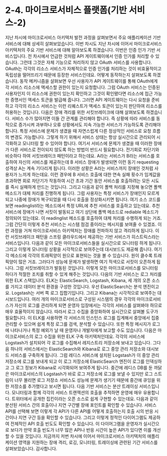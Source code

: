 # 2-4. 마이크로서비스 플랫폼(기반 서비스-2)

지난 차시에 마이크로서비스 아키텍처 발전 과정을 살펴보면서 주요 애플리케이션 기반 서비스에 대해 상세히 살펴보았습니다.
이번 차시도 지난 차시에 이어서 마이크로서비스 아키텍처의 주요 기반 서비스에 대해 알아보도록 하겠습니다.
이번은 인증 인가 기반 서비스입니다. 전 차시에서 언급한 것처럼 API 게이트웨이에서 인증 인가를 처리할 수 있습니다.
그런데 그것은 자체 기능으로 처리하지 않고 OAuth 서비스를 사용합니다.
OAuth는 각각의 리소스 서비스가 자체적으로 인증 인가를 처리하는 것이 비효율적이고 독립성을 떨어뜨리기 때문에 등장한 서비스인데요. 어떻게 동작하는지 살펴보도록 하겠습니다.
동작 메커니즘을 살펴보면 우선 사용자가 API 게이트웨이를 통해 OAuth에게 각 서비스 리소스에 액세스할 권한이 있는지 요청합니다.
그럼 OAuth 서비스는 인증된 사용자인지 이 리소스에 권한이 있는지 확인하고 그것이 확인됐다면 리소스에 접근 가능한 증명서인 액세스 토큰을 발급해 줍니다.
그러면 API 게이트웨이는 다시 요청을 준비하고 각각의 리소스 서비스는 이런 리퀘스트가 액세스 토큰이 있는지 판단하여 리소스를 허용하는 것입니다.
다음은 장애 격리를 위한 서킷브레이크에 대해 살펴보도록 하겠습니다. 서비스 수가 많아지면 이들 간 관계를 관리해야 합니다.
즉 상황에 따라 서비스를 동적으로 증가시켜 과부하나 오류 상황에서도 지속 가능한 서비스가 가능하도록 관리해야 합니다.
특정 서비스에 문제가 생겼을 때 자연스럽게 다른 정상적인 서비스로 요청 흐름의 변경도 가능합니다.
그렇게 하기 위해서 서비스 상태는 항상 실시간으로 관리되어 시각화하고 모니터링 할 수 있어야 합니다.
여기서 서비스에 문제가 생겼을 때 이러한 장애가 다른 서비스로 전이되지 않도록 하는 방법이 반드시 필요합니다.
전기회로 차단기와 비슷하다 하여 서킷브레이크 패턴이라고 하는데요.
A라는 서비스가 B라는 서비스를 호출하여 자신의 서비스를 제공하는데 B 서비스 장애가 발생되면 이런 동기 requesting 성격상 A는 계속 기다리게 됩니다.
이러한 상황은 A라는 서비스까지 장애인 것처럼 사용자가 느끼게 하는데요.
이런 경우에 B 서비스 호출에 대한 연속 실패 횟수가 임계값을 초과하면 회로 차단기가 작동하여 시간 초과 기간 동안 서비스를 호출하려는 모든 시도를 즉시 실패하게 만드는 것입니다.
그리고 다음과 같이 폴백 처리를 지정해 놓으면 폴백 메소드가 대체 처리를 진행하게 됩니다.
그럼 사용자는 특정 서비스가 장애인지 모르게 되고 나중에 장애가 복구되었을 때 다시 호출을 정상화시키면 됩니다.
여기 소스 코드를 보면 readinglist라는 메소드에서 특정 URL에 추천 서비스를 호출하고 있는데요.
추천 서비스에 장애가 나면 서킷이 발동되고 여기 상단에 폴백 메소드로 rediable 메소드가 정의되어 있는데요. 이 readinglist 메소드를 호출하여 대체 처리를 수행하게 되는 거죠.
그럼 간단히 이렇게 추천 서비스는 시스템 점검 중이라는 메시지를 보여줄 수 있겠죠. 이런 과정을 거쳐 마이크로서비스 아키텍처는 장애를 전파하지 않고 격리하게 됩니다.
이런 서킷브레이크 패턴을 스프링 클라우드에서 제공하는 기반 서비스가 히스트릭스라는 서비스입니다.
다음과 같이 모든 마이크로서비스들을 실시간으로 모니터링 하게 됩니다. 그리고 이렇게 모니터링 상황을 시각적으로 보여주는데 대시보드도 제공해 줍니다.
여기 각 메소드에 각각의 트래픽양이 원으로 표현되는 것을 볼 수 있습니다. 원이 클수록 트래픽양이 많은 거죠.
그러다가 성능에 문제가 발생하면 여기 적색으로 서킷이 오픈하게 됩니다. 그럼 서킷브레이크가 발동된 것입니다.
이렇게 모든 마이크로서비스를 모니터링 하다가 적절한 조치를 취할 수 있게 해주는 것입니다.
다음의 기반 서비스는 로그 처리를 위한 ELK 스택입니다. ELK는 ElasticSearch, Logstash, Kibana, 세 개의 오픈 소스를 가지고 데이터 분석 환경을 구성한 것입니다.
우선 ElasticSearch는 분석 엔진이고요. Logstash는 서버 쪽 로그 집합기입니다. 그리고 Kibana는 시각적으로 보여주는 대시보드입니다.
여러 개의 마이크로서비스로 구성된 시스템의 경우 각각의 마이크로서비스가 자신의 로그를 관리하게 되면
운영자 입장에서는 각각의 서비스를 살펴봐야 하므로 매우 효율적이지 않습니다.
따라서 로그 수집을 중앙화하여 실시간으로 살펴볼 도구가 필요합니다.
이 ELK를 사용하면 각 서비스의 인스턴스 로그를 집계해서 중앙에서 집중 관리할 수 있으며 쉽게 특정 로그를 검색, 분석할 수 있습니다.
또한 특정 메시지가 로그에 나타나거나 특정 예외가 날 때 운영자나 개발자에게 보고할 수도 있습니다.
다음은 마이크로서비스의 로그 수집을 위한 ELK 구축 아키텍처인데요.
각각의 서비스에 Logstash가 설치되어 각 로그를 수집해서 레지스트리 저장소에 보내고 있습니다.
그다음 하나의 서비스에서는 ElasticSearch와 Kibana로 로그 중앙 관리 저장소와 대시보드 서비스를 구축하게 됩니다.
그럼 레디스 서비스에 설치된 Logstash가 이 중앙 관리 저장소에 로그를 보내게 되고
이 로그 저장소에 ElasticSearch 엔진이 로그를 인덱싱하고 그 로그 정보가 Kibana로 시각화되어 보여주게 됩니다.
중간에 레디스 DB를 둔 까닭은 마이크로서비스의 Logstash가 바로 로그 저장소에 로그를 보낼 수 있지만
로그 스트림이 너무 몰리면 로그 저장소 서비스도 성능에 문제가 생기기 때문에 중간에 큐잉을 위한 저장소를 추가했다고 보시면 됩니다.
다음 기반 서비스는 분산 트레이싱 서비스입니다.
모니터링과 함께 각각의 서비스 트랜잭션의 호출을 추적하면 운영에 매우 유용합니다. 트위터에서 공개한 집킨이라는 오픈 소스로 쉽게 구현할 수 있는데요.
다음과 같이 분산된 서비스 간의 호출이나 지연 구간별 장애 포인트를 확인할 수 있습니다.
서비스 API를 선택해 보면 이렇게 각 API가 다른 API를 어떻게 호출하는지 호출 시의 반응 시간이나 지연 구간 등을 확인할 수 있습니다.
그리고 이렇게 정적인 다이어그램도 제공하여 전체적인 API 호출 빈도도 확인할 수 있습니다.
이 다이어그램을 운영자가 실시간으로 보다가 만약 호출 빈도가 너무 많은 API나 반응 시간이 높은 API가 있다면 이를 개선할 수 있을 것입니다.
지금까지 저번 차시에 이어서 마이크로서비스 아키텍처의 애플리케이션 영역을 지원하는 장애 격리, 로깅, 모니터링, 트레이싱에 관련된 기간 서비스를 살펴보았습니다. 감사합니다.
